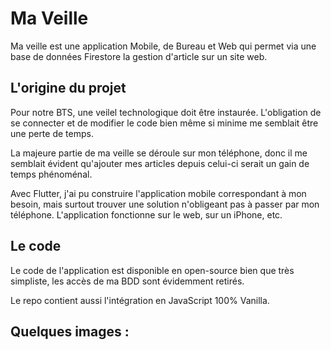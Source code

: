 # Ma Veille

Ma veille est une application Mobile, de Bureau et Web qui permet via une base de données Firestore la gestion d'article sur un site web.

## L'origine du projet

Pour notre BTS, une veilel technologique doit être instaurée. L'obligation de se connecter et de modifier le code bien même si minime me semblait être une perte de temps.

La majeure partie de ma veille se déroule sur mon téléphone, donc il me semblait évident qu'ajouter mes articles depuis celui-ci serait un gain de temps phénoménal.

Avec Flutter, j'ai pu construire l'application mobile correspondant à mon besoin, mais surtout trouver une solution n'obligeant pas à passer par mon téléphone. L'application fonctionne sur le web, sur un iPhone, etc.

## Le code

Le code de l'application est disponible en open-source bien que très simpliste, les accès de ma BDD sont évidemment retirés.

Le repo contient aussi l'intégration en JavaScript 100% Vanilla.



## Quelques images :


